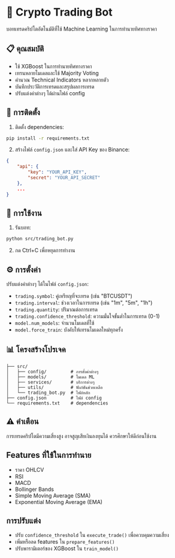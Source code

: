 # 🤖 Crypto Trading Bot

บอทเทรดคริปโตอัตโนมัติที่ใช้ Machine Learning ในการทำนายทิศทางราคา

## 📋 คุณสมบัติ

- ใช้ XGBoost ในการทำนายทิศทางราคา
- เทรนหลายโมเดลและใช้ Majority Voting
- คำนวณ Technical Indicators หลากหลายตัว
- บันทึกประวัติการเทรดและสรุปผลการเทรด
- ปรับแต่งค่าต่างๆ ได้ผ่านไฟล์ config

## 🚀 การติดตั้ง

1. ติดตั้ง dependencies:
```bash
pip install -r requirements.txt
```

2. สร้างไฟล์ `config.json` และใส่ API Key ของ Binance:
```json
{
    "api": {
        "key": "YOUR_API_KEY",
        "secret": "YOUR_API_SECRET"
    },
    ...
}
```

## 📝 การใช้งาน

1. รันบอท:
```bash
python src/trading_bot.py
```

2. กด Ctrl+C เพื่อหยุดการทำงาน

## ⚙️ การตั้งค่า

ปรับแต่งค่าต่างๆ ได้ในไฟล์ `config.json`:

- `trading.symbol`: คู่เหรียญที่จะเทรด (เช่น "BTCUSDT")
- `trading.interval`: ช่วงเวลาในการเทรด (เช่น "1m", "5m", "1h")
- `trading.quantity`: ปริมาณต่อการเทรด
- `trading.confidence_threshold`: ความมั่นใจขั้นต่ำในการเทรด (0-1)
- `model.num_models`: จำนวนโมเดลที่ใช้
- `model.force_train`: บังคับให้เทรนโมเดลใหม่ทุกครั้ง

## 📊 โครงสร้างโปรเจค

```
├── src/
│   ├── config/         # การตั้งค่าต่างๆ
│   ├── models/         # โมเดล ML
│   ├── services/       # บริการต่างๆ
│   ├── utils/          # ฟังก์ชันช่วยเหลือ
│   └── trading_bot.py  # ไฟล์หลัก
├── config.json         # ไฟล์ config
└── requirements.txt    # dependencies
```

## ⚠️ คำเตือน

การเทรดคริปโตมีความเสี่ยงสูง อาจสูญเสียเงินลงทุนได้ ควรศึกษาให้ดีก่อนใช้งาน

## Features ที่ใช้ในการทำนาย
- ราคา OHLCV
- RSI
- MACD
- Bollinger Bands
- Simple Moving Average (SMA)
- Exponential Moving Average (EMA)

## การปรับแต่ง
- ปรับ `confidence_threshold` ใน `execute_trade()` เพื่อควบคุมความเสี่ยง
- เพิ่มหรือลด features ใน `prepare_features()`
- ปรับพารามิเตอร์ของ XGBoost ใน `train_model()` 
